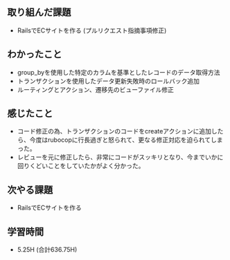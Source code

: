 ## 取り組んだ課題
- RailsでECサイトを作る
(プルリクエスト指摘事項修正)

## わかったこと  
- group_byを使用した特定のカラムを基準としたレコードのデータ取得方法
- トランザクションを使用したデータ更新失敗時のロールバック追加
- ルーティングとアクション、遷移先のビューファイル修正

## 感じたこと  
- コード修正の為、トランザクションのコードをcreateアクションに追加したら、今度はrubocopに行長過ぎと怒られて、更なる修正対応を迫られてしまった。
- レビューを元に修正したら、非常にコードがスッキリとなり、今までいかに回りくどいことをしていたかがよく分かった。
  
## 次やる課題  
- RailsでECサイトを作る
  
## 学習時間  
- 5.25H (合計636.75H)
